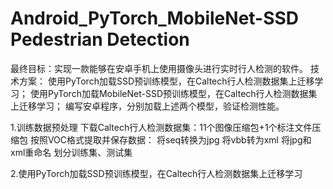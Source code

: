 # Android_PyTorch_MobileNet-SSD Pedestrian Detection
最终目标：实现一款能够在安卓手机上使用摄像头进行实时行人检测的软件。
技术方案：
使用PyTorch加载SSD预训练模型，在Caltech行人检测数据集上迁移学习；
使用PyTorch加载MobileNet-SSD预训练模型，在Caltech行人检测数据集上迁移学习；
编写安卓程序，分别加载上述两个模型，验证检测性能。

1.训练数据预处理
下载Caltech行人检测数据集：11个图像压缩包+1个标注文件压缩包
按照VOC格式提取并保存数据：
将seq转换为jpg
将vbb转为xml
将jpg和xml重命名
划分训练集、测试集

2.使用PyTorch加载SSD预训练模型，在Caltech行人检测数据集上迁移学习
